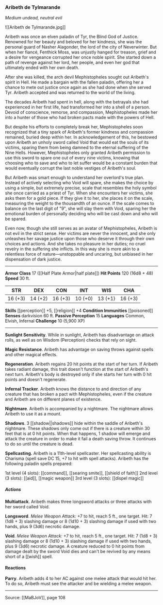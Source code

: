 ### Aribeth de Tylmarande
_Medium undead, neutral evil_

![[Aribeth de Tylmarande.jpg]]

Aribeth was once an elven paladin of Tyr, the Blind God of Justice. Renowned for her beauty and beloved for her kindness, she was the personal guard of Nasher Alagonder, the lord of the city of Neverwinter. But when her fiancé, Fenthick Moss, was unjustly hanged for treason, grief and a desire for vengeance corrupted her once noble spirit. She started down a path of revenge against her lord, her people, and even her god that ultimately ended with her own death.

After she was killed, the arch devil Mephistopheles sought out Aribeth's spirit in Hell. He made a bargain with the fallen paladin, offering her a chance to mete out justice once again as she had done when she served Tyr. Aribeth accepted and was returned to the world of the living.

The decades Aribeth had spent in hell, along with the betrayals she had experienced in her first life, had transformed her into a shell of a person. Devoid of conscience, remorse, and compassion, Mephistopheles made her into a hunter of those who had broken pacts made with the powers of Hell.

But despite his efforts to completely break her, Mephistopheles soon recognized that a tiny spark of Aribeth's former kindness and compassion remained, buried deep within her. In acknowledgement of this, he bestowed upon Aribeth an unholy sword called Void that would eat the souls of its victims, sparing them from being damned to the eternal suffering of the Nine Hells. However, Mephistopheles only granted Aribeth permission to use this sword to spare one out of every nine victims, knowing that choosing who to save and who to let suffer would be a constant burden that would eventually corrupt the last noble vestiges of Aribeth's soul.

But Aribeth was smart enough to understand her overlord's true plan. Instead of actively selecting who Void will spare, she makes the choice by using a simple, but extremely precise, scale that resembles the holy symbol she once carried as a priest of Tyr. When she encounters her victims, she asks them for a gold piece. If they give it to her, she places it on the scale, measuring the weight to the thousandth of an ounce. If the scale comes to balance on the last digit of "9", she will slay them with Void, sparing her the emotional burden of personally deciding who will be cast down and who will be spared.

Even now, though she still serves as an avatar of Mephistopheles, Aribeth is not evil in the strict sense. Her victims are never the innocent, and she only unleashes her savage justice upon those who deserve it through their own choices and actions. And she takes no pleasure in her duties; no cruel revelry in the suffering she inflicts. In this way she is more akin to a relentless force of nature—unstoppable and uncaring, but unbiased in her dispensation of dark justice.



---

**Armor Class** 17 ([[Half Plate Armor|half plate]])
**Hit Points** 120 (16d8 + 48)
**Speed** 30 ft.

| STR     | DEX     | CON     | INT     | WIS     | CHA     |
|---------|---------|---------|---------|---------|---------|
| 16 (+3) | 14 (+2) | 16 (+3) | 10 (+0) | 13 (+1) | 16 (+3) |

**Skills** [[perception]] +5, [[religion]] +4
**Condition Immunities** [[poisoned]]
**Senses** darkvision 60 ft.
**Passive Perception** 15
**Languages** Common, Elvish, Infernal
**Challenge** 10 (5,900 XP)

---

**Sunlight Sensitivity**. While in sunlight, Aribeth has disadvantage on attack rolls, as well as on Wisdom (Perception) checks that rely on sight.

**Magic Resistance**. Aribeth has advantage on saving throws against spells and other magical effects.

**Regeneration**. Aribeth regains 20 hit points at the start of her turn. If Aribeth takes radiant damage, this trait doesn't function at the start of Aribeth's next turn. Aribeth's body is destroyed only if she starts her turn with 0 hit points and doesn't regenerate.

**Infernal Tracker**. Aribeth knows the distance to and direction of any creature that has broken a pact with Mephistopheles, even if the creature and Aribeth are on different planes of existence.

**Nightmare**. Aribeth is accompanied by a nightmare. The nightmare allows Aribeth to use it as a mount.

**Shadows**. 3 [[shadow||shadows]] hide within the saddle of Aribeth's nightmare. These shadows only come out if there is a creature within 30 feet that is at 0 hit points. When that happens, 1 shadow will emerge and attack the creature in order to make it fail a death saving throw. It continues to do so until the creature is dead.

**Spellcasting.** Aribeth is a 11th-level spellcaster. Her spellcasting ability is Charisma (spell save DC 15, +7 to hit with spell attacks). Aribeth has the following paladin spells prepared:

1st level (4 slots): [[command]], [[searing smite]], [[shield of faith]]
2nd level (3 slots): [[aid]], [[magic weapon]]
3rd level (3 slots): [[dispel magic]]

##### Actions
**Multiattack**. Aribeth makes three longsword attacks or three attacks with her sword called Void.

**Longsword**. _Melee Weapon Attack:_ +7 to hit, reach 5 ft., one target. Hit: 7 (1d8 + 3) slashing damage or 8 (1d10 + 3) slashing damage if used with two hands, plus 9 (3d6) necrotic damage.

**Void**. _Melee Weapon Attack:_ +7 to hit, reach 5 ft., one target. Hit: 7 (1d8 + 3) slashing damage or 8 (1d10 + 3) slashing damage if used with two hands, plus 9 (3d6) necrotic damage. A creature reduced to 0 hit points from damage dealt by the sword Void dies and can't be revived by any means short of a [[wish]] spell.

#### Reactions
**Parry**. Aribeth adds 4 to her AC against one melee attack that would hit her. To do so, Aribeth must see the attacker and be wielding a melee weapon.


---

Source: [[MaBJoV]], page 108